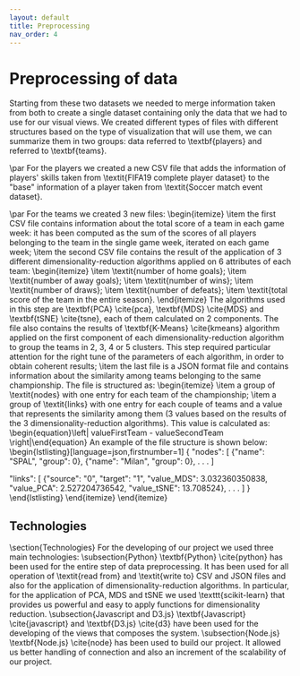 ```yaml
---
layout: default
title: Preprocessing
nav_order: 4
---
```


# Preprocessing of data
Starting from these two datasets we needed to merge information taken from both to create a single dataset containing only the data that we had to use for our visual views. We created different types of files with different structures based on the type of visualization that will use them, we can summarize them in two groups: data referred to \textbf{players} and referred to \textbf{teams}.

\par For the players we created a new CSV file that adds the information of players' skills taken from \textit{FIFA19 complete player dataset} to the "base" information of a player taken from \textit{Soccer match event dataset}.

\par For the teams we created 3 new files:
\begin{itemize}
    \item the first CSV file contains information about the total score of a team in each game week: it has been computed as the sum of the scores of all players belonging to the team in the single game week, iterated on each game week;
    \item the second CSV file contains the result of the application of 3 different dimensionality-reduction algorithms applied on 6 attributes of each team:
    \begin{itemize}
        \item \textit{number of home goals};
        \item \textit{number of away goals};
        \item \textit{number of wins};
        \item \textit{number of draws};
        \item \textit{number of defeats};
        \item \textit{total score of the team in the entire season}.
    \end{itemize}
    The algorithms used in this step are \textbf{PCA} \cite{pca}, \textbf{MDS} \cite{MDS} and \textbf{tSNE} \cite{tsne}, each of them calculated on 2 components. The file also contains the results of \textbf{K-Means} \cite{kmeans} algorithm applied on the first component of each dimensionality-reduction algorithm to group the teams in 2, 3, 4 or 5 clusters. This step required particular attention for the right tune of the parameters of each algorithm, in order to obtain coherent results;
    \item the last file is a JSON format file and contains information about the similarity among teams belonging to the same championship. The file is structured as:
    \begin{itemize}
        \item a group of \textit{nodes} with one entry for each team of the championship;
        \item a group of \textit{links} with one entry for each couple of teams and a value that represents the similarity among them (3 values based on the results of the 3 dimensionality-reduction algorithms). This value is calculated as:
    \begin{equation}\left| valueFirstTeam - valueSecondTeam \right|\end{equation}
    An example of the file structure is shown below:
    \begin{lstlisting}[language=json,firstnumber=1]
{
 "nodes": [
   {"name": "SPAL", "group": 0},
   {"name": "Milan", "group": 0},
    .
    .
    .
  ]


 "links": [
   {"source": "0", "target": "1",
   "value_MDS": 3.032360350838,
   "value_PCA": 2.527204736542,
   "value_tSNE": 13.708524},
    .
    .
    .
  ]
}
\end{lstlisting}
    \end{itemize}
\end{itemize}

## Technologies

\section{Technologies}
For the developing of our project we used three main technologies:
\subsection{Python}
\textbf{Python} \cite{python} has been used for the entire step of data preprocessing. It has been used for all operation of \textit{read from} and \textit{write to} CSV and JSON files and also for the application of dimensionality-reduction algorithms. In particular, for the application of PCA, MDS and tSNE we used \texttt{scikit-learn} that provides us powerful and easy to apply functions for dimensionality reduction.
\subsection{Javascript and D3.js}
\textbf{Javascript} \cite{javascript} and \textbf{D3.js} \cite{d3} have been used for the developing of the views that composes the system.
\subsection{Node.js}
\textbf{Node.js} \cite{node} has been used to build our project. It allowed us better handling of connection and also an increment of the scalability of our project.
